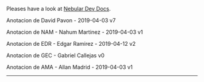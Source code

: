 Pleases have a look at [Nebular Dev Docs](https://github.com/akveo/nebular/blob/master/DEV_DOCS.md).

Anotacion de David Pavon - 2019-04-03 v7

Anotacion de NAM -  Nahum Martinez - 2019-04-03 v1

Anotacion de EDR - Edgar Ramirez - 2019-04-12 v2

Anotacion de  GEC - Gabriel Callejas v0

Anotacion de AMA - Allan Madrid - 2019-04-03 v1
******************************************************
